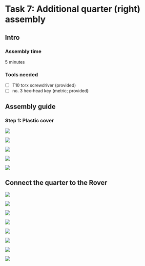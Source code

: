 # Task 7: Additional quarter \(right\) assembly

## Intro

### Assembly time

5 minutes

### Tools needed

* [ ] T10 torx screwdriver \(provided\)
* [ ] no. 3 hex-head key \(metric; provided\)

## Assembly guide

### Step 1: Plastic cover

![](../.gitbook/assets/p1020647.jpg)

![](../.gitbook/assets/p1020649.jpg)

![](../.gitbook/assets/p1020652%20%281%29.jpg)

![](../.gitbook/assets/p1020653.jpg)

![](../.gitbook/assets/p1020656.jpg)

## Connect the quarter to the Rover

![](../.gitbook/assets/p1020658.jpg)

![](../.gitbook/assets/p1020659.jpg)

![](../.gitbook/assets/p1020661.jpg)

![](../.gitbook/assets/p1020662.jpg)

![](../.gitbook/assets/p1020663.jpg)

![](../.gitbook/assets/p1020665.jpg)

![](../.gitbook/assets/p1020667.jpg)

![](../.gitbook/assets/p1020670.jpg)

